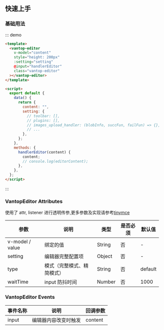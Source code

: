 ## 快速上手

### 基础用法
::: demo
```html
<template>
  <vantop-editor
    v-model="content"
    style="height: 200px"
    :setting="setting"
    @input="handlerEditor"
    class="vantop-editor"
  ></vantop-editor>
</template>

<script>
  export default {
    data() {
      return {
        content: "",
        setting: {
          // toolbar: [],
          // plugins: [],
          // images_upload_handler: (blobInfo, succFun, failFun) => {},
          // ...
        },
      };
    },
    methods: {
      handlerEditor(content) {
        content;
        // console.log(editorContent);
      },
    },
  };
</script>
```
:::

### VantopEditor Attributes

使用了 attr, listener 进行透明传参,更多参数及实现请参考[tinymce](http://tinymce.ax-z.cn/)

| 参数    | 说明             | 类型   | 是否必须 | 默认值 |
| ------- | ---------------- | ------ | -------- | ------ |
| v-model / value | 绑定的值 | String | 否       | -      |
| setting | 编辑器完整配置项 | Object | 否       | -      |
| type | 模式（完整模式、精简模式） | String | 否       | default      |
| waitTime | input 防抖时间 | Number | 否       | 1000      |

### VantopEditor Events

| 事件名称 | 说明                 | 回调参数 |
| -------- | -------------------- | -------- |
| input    | 编辑器内容改变时触发 | content  |
